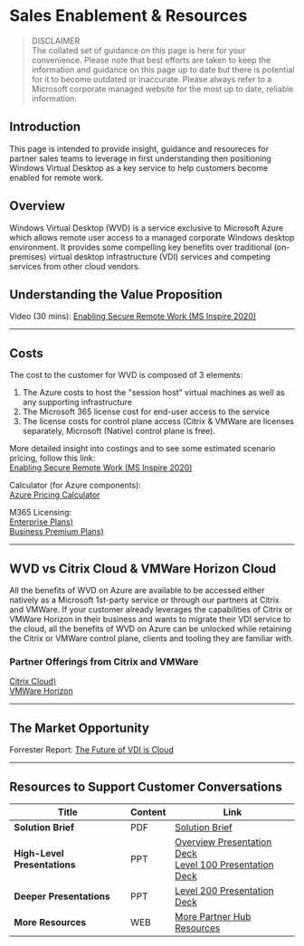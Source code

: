 # Sales Enablement & Resources

> DISCLAIMER  
> The collated set of guidance on this page is here for your convenience. Please note that best efforts are taken
> to keep the information and guidance on this page up to date but there is potential for it to become outdated 
> or inaccurate. Please always refer to a Microsoft corporate managed website for the most up to date, reliable information.

## Introduction
This page is intended to provide insight, guidance and resoureces for partner sales teams to leverage in first understanding then positioning Windows Virtual Desktop as a key service to help customers become enabled for remote work.  

## Overview
Windows Virtual Desktop (WVD) is a service exclusive to Microsoft Azure which allows remote user access to a managed corporate Windows desktop environment. It provides some compelling key benefits over traditional (on-premises) virtual desktop infrastructure (VDI) services and competing services from other cloud vendors.  

## Understanding the Value Proposition
Video (30 mins): [Enabling Secure Remote Work (MS Inspire 2020)](https://myinspire.microsoft.com/sessions/371d3fb4-026c-4d7c-a1db-8d8bac2ee98a?source=sessions)

***

## Costs
The cost to the customer for WVD is composed of 3 elements:
1. The Azure costs to host the "session host" virtual machines as well as any supporting infrastructure
2. The Microsoft 365 license cost for end-user access to the service
3. The license costs for control plane access (Citrix & VMWare are licenses separately, Microsoft (Native) control plane is free).

More detailed insight into costings and to see some estimated scenario pricing, follow this link:  
[Enabling Secure Remote Work (MS Inspire 2020)](https://azure.microsoft.com/en-us/pricing/details/virtual-desktop/)  

Calculator (for Azure components):  
[Azure Pricing Calculator](https://azure.microsoft.com/en-us/pricing/calculator/?service=virtual-desktop)  

M365 Licensing:  
[Enterprise Plans)](https://www.microsoft.com/en-nz/microsoft-365/compare-microsoft-365-enterprise-plans)  
[Business Premium Plans)](https://www.microsoft.com/en-nz/microsoft-365/business#compareProductsRegion)  

***

## WVD vs Citrix Cloud & VMWare Horizon Cloud
All the benefits of WVD on Azure are available to be accessed either natively as a Microsoft 1st-party service or through our partners at Citrix and VMWare. If your customer already leverages the capabilities of Citrix or VMWare Horizon in their business and wants to migrate their VDI service to the cloud, all the benefits of WVD on Azure can be unlocked while retaining the Citrix or VMWare control plane, clients and tooling they are familiar with.

### Partner Offerings from Citrix and VMWare
[Citrix Cloud)](https://www.citrix.com/en-nz/global-partners/microsoft/azure.html)  
[VMWare Horizon](https://www.vmware.com/products/horizon-cloud-virtual-desktops.html)  

***



## The Market Opportunity
Forrester Report: [The Future of VDI is Cloud](https://azure.microsoft.com/en-gb/resources/the-future-of-vdi-is-cloud/)  
  
***

   
## Resources to Support Customer Conversations

|        Title          |  Content  |  Link                                                    |
| --------------------- | --------- |--------------------------------------------------------- |
| **Solution Brief**   |  PDF     | [Solution Brief](https://www.microsoft.com/azure/partners/resources/windows-virtual-desktop-solution-brief) |
| **High-Level Presentations**   |  PPT     | [Overview Presentation Deck](https://www.microsoft.com/azure/partners/resources/windows-virtual-desktop-deck)  <br/>  [Level 100 Presentation Deck](https://www.microsoft.com/azure/partners/resources/microsoft-windows-virtual-desktop-level-100-overview)  |
| **Deeper Presentations**   |  PPT     | [Level 200 Presentation Deck](https://www.microsoft.com/azure/partners/resources/windows-virtual-desktop-l200-presentation) | 
| **More Resources** | WEB | [More Partner Hub Resources](https://www.microsoft.com/azure/partners/resources?filters=migrate-existing-apps,windows-virtual-desktop) |

